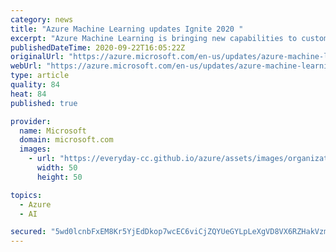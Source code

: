 ```yaml
---
category: news
title: "Azure Machine Learning updates Ignite 2020 "
excerpt: "Azure Machine Learning is bringing new capabilities to customers at no additional cost. Azure Machine Learning designer and automated ML UI are now generally available. "
publishedDateTime: 2020-09-22T16:05:22Z
originalUrl: "https://azure.microsoft.com/en-us/updates/azure-machine-learning-updates-ignite-2020/"
webUrl: "https://azure.microsoft.com/en-us/updates/azure-machine-learning-updates-ignite-2020/"
type: article
quality: 84
heat: 84
published: true

provider:
  name: Microsoft
  domain: microsoft.com
  images:
    - url: "https://everyday-cc.github.io/azure/assets/images/organizations/microsoft.com-50x50.jpg"
      width: 50
      height: 50

topics:
  - Azure
  - AI

secured: "5wd0lcnbFxEM8Kr5YjEdDkop7wcEC6viCjZQYUeGYLpLeXgVD8VX6RZHakVzmgBPBJlkoGvRUKTKv2UwUacG3+6CpeIDO7iXhGj6aoJUr3b5XiCVP0Xb6Uzt8CsH4vfAY7JR8zYRnQghPmWmUS6XiVJgH/m48MSEiULaZXPEtkcgmNgM2S2b8cIg9qF6P0plktIhLNOuL+CxgwvzAHd4ngJh+yGOmBRwv35Ew6emK9xQwedGWssAABpSGZ0cL0f5Jfhbz9x3jj1QmWiOw/8JYz69siI8UvZPfKNQj/OZEtwknbDECJJWxjSqkM58YcjG4CpvL2PhzHqjJRBWmeStmnrWc9HDSwDcNEDPoRlMzwo=;J3rhbxt68ZGwtgKroNBqFA=="
---
```


